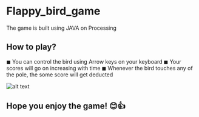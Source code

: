 # Flappy_bird_game
The game is built using JAVA on Processing

## How to play?
 ◼ You can control the bird using Arrow keys on your keyboard
 ◼ Your scores will go on increasing with time
 ◼ Whenever the bird touches any of the pole, the some score will get deducted
 

![alt text](https://imgur.com/liVKX0d.png)

## Hope you enjoy the game! 😊👍
